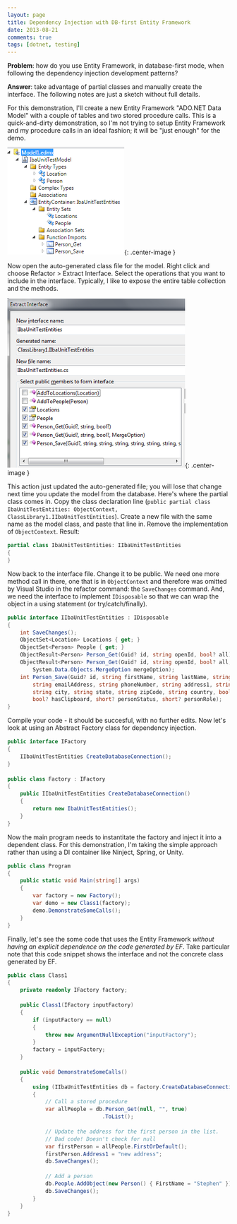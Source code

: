 ```yaml
---
layout: page
title: Dependency Injection with DB-first Entity Framework
date: 2013-08-21
comments: true
tags: [dotnet, testing]
---
```


**Problem**: how do you use Entity Framework, in database-first mode, when following the dependency injection development patterns?

**Answer**: take advantage of partial classes and manually create the interface. The following notes are just a sketch without full details.

For this demonstration, I'll create a new Entity Framework "ADO.NET Data Model" with a couple of tables and two stored procedure calls. This is a quick-and-dirty demonstration, so I'm not trying to setup Entity Framework and my procedure calls in an ideal fashion; it will be "just enough" for the demo.

![EDMX model](/images/efDIP_1.png){: .center-image }

Now open the auto-generated class file for the model. Right click and choose Refactor > Extract Interface. Select the operations that you want to include in the interface. Typically, I like to expose the entire table collection and the methods.

![Extract interface](/images/efDIP_2.png){: .center-image }

 This action just updated the auto-generated file; you will lose that change next time you update the model from the database. Here's where the partial class comes in. Copy the class declaration line (`public partial class IbaUnitTestEntities: ObjectContext, ClassLibrary1.IIbaUnitTestEntities`). Create a new file with the same name as the model class, and paste that line in. Remove the implementation of `ObjectContext`. Result:

```csharp
partial class IbaUnitTestEntities: IIbaUnitTestEntities
{
}
```

Now back to the interface file. Change it to be public. We need one more method call in there, one that is in `ObjectContext` and therefore was omitted by Visual Studio in the refactor command: the `SaveChanges` command. And, we need the interface to implement `IDisposable` so that we can wrap the object in a using statement (or try/catch/finally).

```csharp
public interface IIbaUnitTestEntities : IDisposable
{
    int SaveChanges();
    ObjectSet<Location> Locations { get; }
    ObjectSet<Person> People { get; }
    ObjectResult<Person> Person_Get(Guid? id, string openId, bool? all);
    ObjectResult<Person> Person_Get(Guid? id, string openId, bool? all,
        System.Data.Objects.MergeOption mergeOption);
    int Person_Save(Guid? id, string firstName, string lastName, string openId,
        string emailAddress, string phoneNumber, string address1, string address2,
        string city, string state, string zipCode, string country, bool? hasBeenTrained,
        bool? hasClipboard, short? personStatus, short? personRole);
}
```

Compile your code - it should be succesful, with no further edits. Now let's look at using an Abstract Factory class for dependency injection.

```csharp
public interface IFactory
{
    IIbaUnitTestEntities CreateDatabaseConnection();
}

public class Factory : IFactory
{
    public IIbaUnitTestEntities CreateDatabaseConnection()
    {
        return new IbaUnitTestEntities();
    }
}
```

Now the main program needs to instantitate the factory and inject it into a dependent class. For this demonstration, I'm taking the simple approach rather than using a DI container like Ninject, Spring, or Unity.

```csharp
public class Program
{
    public static void Main(string[] args)
    {
        var factory = new Factory();
        var demo = new Class1(factory);
        demo.DemonstrateSomeCalls();
    }
}
```

Finally, let's see the some code that uses the Entity Framework _without having an explicit dependence on the code generated by EF_. Take particular note that this code snippet shows the interface and not the concrete class generated by EF.

```csharp
public class Class1
{
    private readonly IFactory factory;

    public Class1(IFactory inputFactory)
    {
        if (inputFactory == null)
        {
            throw new ArgumentNullException("inputFactory");
        }
        factory = inputFactory;
    }

    public void DemonstrateSomeCalls()
    {
        using (IIbaUnitTestEntities db = factory.CreateDatabaseConnection())
        {
            // Call a stored procedure
            var allPeople = db.Person_Get(null, "", true)
                              .ToList();

            // Update the address for the first person in the list.
            // Bad code! Doesn't check for null
            var firstPerson = allPeople.FirstOrDefault();
            firstPerson.Address1 = "new address";
            db.SaveChanges();

            // Add a person
            db.People.AddObject(new Person() { FirstName = "Stephen" });
            db.SaveChanges();
        }
    }
}
```
